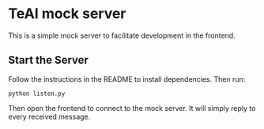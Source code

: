 # TeAI mock server
This is a simple mock server to facilitate development in the frontend.

## Start the Server
Follow the instructions in the README to install dependencies. Then run:
```
python listen.py
```

Then open the frontend to connect to the mock server. It will simply reply to every received message.
